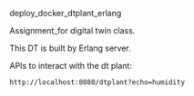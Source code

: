 deploy_docker_dtplant_erlang

Assignment_for digital twin class.

This DT is built by Erlang server.



APIs to interact with the dt plant:
```
http://localhost:8080/dtplant?echo=humidity

```
